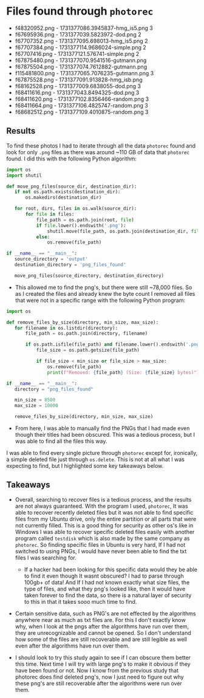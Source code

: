 # Files found through `photorec`

- f48320952.png - 1731377086.3945837-hmg_is5.png 3
- f67695936.png - 1731377039.5823972-dod.png 2
- f67707352.png - 1731377095.698013-hmg_is5.png 2
- f67707384.png - 1731377114.9686024-simple.png 2
- f67707416.png - 1731377121.576741-simple.png 2
- f67875480.png - 1731377070.9541516-gutmann.png
- f67875504.png - 1731377074.7612882-gutmann.png
- f115481800.png - 1731377065.7076235-gutmann.png 3
- f67875528.png - 1731377091.913828-hmg_isb.png
- f68162528.png - 1731377009.6838055-dod.png 3
- f68411616.png - 1731377043.8494325-dod.png 3
- f68411620.png - 1731377102.8356466-random.png 3
- f68411664.png - 1731377106.4825747-random.png 3
- f68682512.png - 1731377109.4010875-random.png 3

## Results

To find these photos I had to iterate through all the data `photorec` found and look for only `.png` files as there was around ~110 GB of data that `photorec` found. I did this with the following Python algorithm:

```python
import os
import shutil

def move_png_files(source_dir, destination_dir):
   if not os.path.exists(destination_dir):
       os.makedirs(destination_dir)

   for root, dirs, files in os.walk(source_dir):
       for file in files:
           file_path = os.path.join(root, file)
           if file.lower().endswith('.png'):
               shutil.move(file_path, os.path.join(destination_dir, file))
           else:
               os.remove(file_path)

if __name__ == "__main__":
   source_directory = 'output'
   destination_directory = 'png_files_found'

   move_png_files(source_directory, destination_directory)
```

- This allowed me to find the png's, but there were still ~78,000 files. So as I created the files and already knew the byte count I removed all files that were not in a specific range with the following Python program:

```python
import os

def remove_files_by_size(directory, min_size, max_size):
   for filename in os.listdir(directory):
       file_path = os.path.join(directory, filename)

       if os.path.isfile(file_path) and filename.lower().endswith('.png'):
           file_size = os.path.getsize(file_path)

           if file_size < min_size or file_size > max_size:
               os.remove(file_path)
               print(f"Removed: {file_path} (Size: {file_size} bytes)")

if __name__ == "__main__":
   directory = "png_files_found"

   min_size = 8500
   max_size = 10000

   remove_files_by_size(directory, min_size, max_size)
```

- From here, I was able to manually find the PNGs that I had made even though their titles had been obscured. This was a tedious process, but I was able to find all the files this way.

I was able to find every single picture through `photorec` except for, ironically, a simple deleted file just through `os.delete`. This is not at all what I was expecting to find, but I highlighted some key takeaways below.

## Takeaways

- Overall, searching to recover files is a tedious process, and the results are not always guaranteed. With the program I used, `photorec`, It was able to recover recently deleted files but it was not able to find specific files from my Ubuntu drive, only the entire partition or all parts that were not currently filled. This is a good thing for security as other os's like in Windows I was able to recover specific deleted files easily with another program called `testdisk` which is also made by the same company as `photorec`. So finding specific files in Ubuntu is very hard, If I had not switched to using PNGs, I would have never been able to find the txt files I was searching for.
  - If a hacker had been looking for this specific data would they be able to find it even though It wasnt obscured? I had to parse through 100gb+ of data! And If I had not known exactly what size files, the type of files, and what they png's looked like, then it would have taken forever to find the data, so there is a natural layer of security to this in that it takes sooo much time to find.

- Certain sensitive data, such as PNG's are not effected by the algorithms anywhere near as much as txt files are. For this I don't exactly know why, when I look at the pngs after the algorithms have run over them, they are unrecognizable and cannot be opened. So I don't understand how some of the files are still recoverable and are still legible as well even after the algorithms have run over them.

- I should look to try this study again to see if I can obscure them better this time. Next time I will try with large png's to make it obvious if they have been found or not. Now I know from the previous study that photorec does find deleted png's, now I just need to figure out why these png's are still recoverable after the algorithms were run over them.
